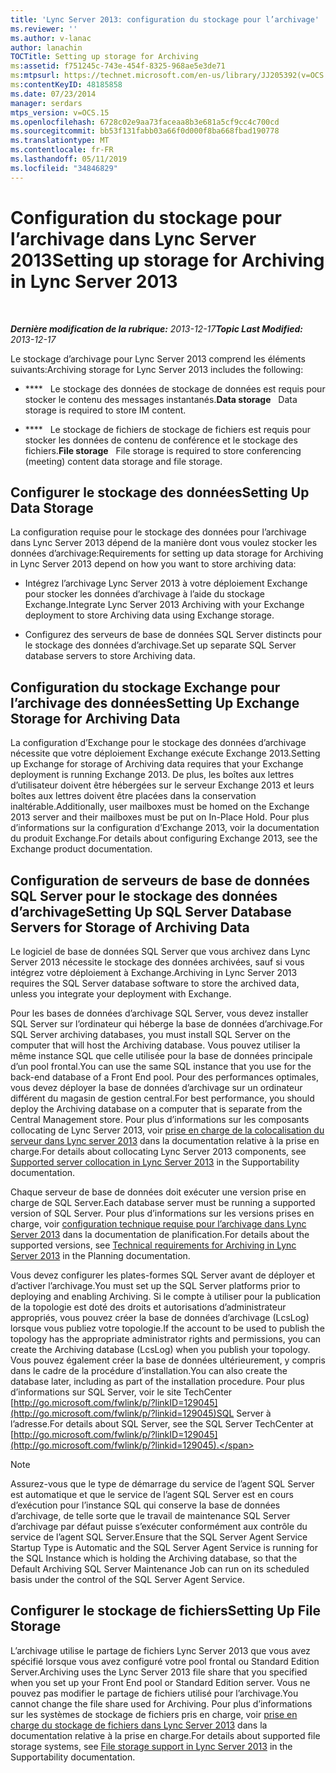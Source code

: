 ```yaml
---
title: 'Lync Server 2013: configuration du stockage pour l’archivage'
ms.reviewer: ''
ms.author: v-lanac
author: lanachin
TOCTitle: Setting up storage for Archiving
ms:assetid: f751245c-743e-454f-8325-968ae5e3de71
ms:mtpsurl: https://technet.microsoft.com/en-us/library/JJ205392(v=OCS.15)
ms:contentKeyID: 48185858
ms.date: 07/23/2014
manager: serdars
mtps_version: v=OCS.15
ms.openlocfilehash: 6728c02e9aa73faceaa8b3e681a5cf9cc4c700cd
ms.sourcegitcommit: bb53f131fabb03a66f0d000f8ba668fbad190778
ms.translationtype: MT
ms.contentlocale: fr-FR
ms.lasthandoff: 05/11/2019
ms.locfileid: "34846829"
---
```

<div data-xmlns="http://www.w3.org/1999/xhtml">

<div class="topic" data-xmlns="http://www.w3.org/1999/xhtml" data-msxsl="urn:schemas-microsoft-com:xslt" data-cs="http://msdn.microsoft.com/en-us/">

<div data-asp="http://msdn2.microsoft.com/asp">

# <a name="setting-up-storage-for-archiving-in-lync-server-2013"></a><span data-ttu-id="f6d89-102">Configuration du stockage pour l’archivage dans Lync Server 2013</span><span class="sxs-lookup"><span data-stu-id="f6d89-102">Setting up storage for Archiving in Lync Server 2013</span></span>

</div>

<div id="mainSection">

<div id="mainBody">

<span> </span>

<span data-ttu-id="f6d89-103">_**Dernière modification de la rubrique:** 2013-12-17_</span><span class="sxs-lookup"><span data-stu-id="f6d89-103">_**Topic Last Modified:** 2013-12-17_</span></span>

<span data-ttu-id="f6d89-104">Le stockage d’archivage pour Lync Server 2013 comprend les éléments suivants:</span><span class="sxs-lookup"><span data-stu-id="f6d89-104">Archiving storage for Lync Server 2013 includes the following:</span></span>

  - <span data-ttu-id="f6d89-105">\*\*\*\*   Le stockage des données de stockage de données est requis pour stocker le contenu des messages instantanés.</span><span class="sxs-lookup"><span data-stu-id="f6d89-105">**Data storage**   Data storage is required to store IM content.</span></span>

  - <span data-ttu-id="f6d89-106">\*\*\*\*   Le stockage de fichiers de stockage de fichiers est requis pour stocker les données de contenu de conférence et le stockage des fichiers.</span><span class="sxs-lookup"><span data-stu-id="f6d89-106">**File storage**   File storage is required to store conferencing (meeting) content data storage and file storage.</span></span>

<div>

## <a name="setting-up-data-storage"></a><span data-ttu-id="f6d89-107">Configurer le stockage des données</span><span class="sxs-lookup"><span data-stu-id="f6d89-107">Setting Up Data Storage</span></span>

<span data-ttu-id="f6d89-108">La configuration requise pour le stockage des données pour l’archivage dans Lync Server 2013 dépend de la manière dont vous voulez stocker les données d’archivage:</span><span class="sxs-lookup"><span data-stu-id="f6d89-108">Requirements for setting up data storage for Archiving in Lync Server 2013 depend on how you want to store archiving data:</span></span>

  - <span data-ttu-id="f6d89-109">Intégrez l’archivage Lync Server 2013 à votre déploiement Exchange pour stocker les données d’archivage à l’aide du stockage Exchange.</span><span class="sxs-lookup"><span data-stu-id="f6d89-109">Integrate Lync Server 2013 Archiving with your Exchange deployment to store Archiving data using Exchange storage.</span></span>

  - <span data-ttu-id="f6d89-110">Configurez des serveurs de base de données SQL Server distincts pour le stockage des données d’archivage.</span><span class="sxs-lookup"><span data-stu-id="f6d89-110">Set up separate SQL Server database servers to store Archiving data.</span></span>

<div>

## <a name="setting-up-exchange-storage-for-archiving-data"></a><span data-ttu-id="f6d89-111">Configuration du stockage Exchange pour l’archivage des données</span><span class="sxs-lookup"><span data-stu-id="f6d89-111">Setting Up Exchange Storage for Archiving Data</span></span>

<span data-ttu-id="f6d89-112">La configuration d’Exchange pour le stockage des données d’archivage nécessite que votre déploiement Exchange exécute Exchange 2013.</span><span class="sxs-lookup"><span data-stu-id="f6d89-112">Setting up Exchange for storage of Archiving data requires that your Exchange deployment is running Exchange 2013.</span></span> <span data-ttu-id="f6d89-113">De plus, les boîtes aux lettres d’utilisateur doivent être hébergées sur le serveur Exchange 2013 et leurs boîtes aux lettres doivent être placées dans la conservation inaltérable.</span><span class="sxs-lookup"><span data-stu-id="f6d89-113">Additionally, user mailboxes must be homed on the Exchange 2013 server and their mailboxes must be put on In-Place Hold.</span></span> <span data-ttu-id="f6d89-114">Pour plus d’informations sur la configuration d’Exchange 2013, voir la documentation du produit Exchange.</span><span class="sxs-lookup"><span data-stu-id="f6d89-114">For details about configuring Exchange 2013, see the Exchange product documentation.</span></span>

</div>

<div>

## <a name="setting-up-sql-server-database-servers-for-storage-of-archiving-data"></a><span data-ttu-id="f6d89-115">Configuration de serveurs de base de données SQL Server pour le stockage des données d’archivage</span><span class="sxs-lookup"><span data-stu-id="f6d89-115">Setting Up SQL Server Database Servers for Storage of Archiving Data</span></span>

<span data-ttu-id="f6d89-116">Le logiciel de base de données SQL Server que vous archivez dans Lync Server 2013 nécessite le stockage des données archivées, sauf si vous intégrez votre déploiement à Exchange.</span><span class="sxs-lookup"><span data-stu-id="f6d89-116">Archiving in Lync Server 2013 requires the SQL Server database software to store the archived data, unless you integrate your deployment with Exchange.</span></span>

<span data-ttu-id="f6d89-117">Pour les bases de données d’archivage SQL Server, vous devez installer SQL Server sur l’ordinateur qui héberge la base de données d’archivage.</span><span class="sxs-lookup"><span data-stu-id="f6d89-117">For SQL Server archiving databases, you must install SQL Server on the computer that will host the Archiving database.</span></span> <span data-ttu-id="f6d89-118">Vous pouvez utiliser la même instance SQL que celle utilisée pour la base de données principale d’un pool frontal.</span><span class="sxs-lookup"><span data-stu-id="f6d89-118">You can use the same SQL instance that you use for the back-end database of a Front End pool.</span></span> <span data-ttu-id="f6d89-119">Pour des performances optimales, vous devez déployer la base de données d’archivage sur un ordinateur différent du magasin de gestion central.</span><span class="sxs-lookup"><span data-stu-id="f6d89-119">For best performance, you should deploy the Archiving database on a computer that is separate from the Central Management store.</span></span> <span data-ttu-id="f6d89-120">Pour plus d’informations sur les composants collocating de Lync Server 2013, voir [prise en charge de la colocalisation du serveur dans Lync server 2013](lync-server-2013-supported-server-collocation.md) dans la documentation relative à la prise en charge.</span><span class="sxs-lookup"><span data-stu-id="f6d89-120">For details about collocating Lync Server 2013 components, see [Supported server collocation in Lync Server 2013](lync-server-2013-supported-server-collocation.md) in the Supportability documentation.</span></span>

<span data-ttu-id="f6d89-121">Chaque serveur de base de données doit exécuter une version prise en charge de SQL Server.</span><span class="sxs-lookup"><span data-stu-id="f6d89-121">Each database server must be running a supported version of SQL Server.</span></span> <span data-ttu-id="f6d89-122">Pour plus d’informations sur les versions prises en charge, voir [configuration technique requise pour l’archivage dans Lync Server 2013](lync-server-2013-technical-requirements-for-archiving.md) dans la documentation de planification.</span><span class="sxs-lookup"><span data-stu-id="f6d89-122">For details about the supported versions, see [Technical requirements for Archiving in Lync Server 2013](lync-server-2013-technical-requirements-for-archiving.md) in the Planning documentation.</span></span>

<span data-ttu-id="f6d89-123">Vous devez configurer les plates-formes SQL Server avant de déployer et d’activer l’archivage.</span><span class="sxs-lookup"><span data-stu-id="f6d89-123">You must set up the SQL Server platforms prior to deploying and enabling Archiving.</span></span> <span data-ttu-id="f6d89-124">Si le compte à utiliser pour la publication de la topologie est doté des droits et autorisations d’administrateur appropriés, vous pouvez créer la base de données d’archivage (LcsLog) lorsque vous publiez votre topologie.</span><span class="sxs-lookup"><span data-stu-id="f6d89-124">If the account to be used to publish the topology has the appropriate administrator rights and permissions, you can create the Archiving database (LcsLog) when you publish your topology.</span></span> <span data-ttu-id="f6d89-125">Vous pouvez également créer la base de données ultérieurement, y compris dans le cadre de la procédure d’installation.</span><span class="sxs-lookup"><span data-stu-id="f6d89-125">You can also create the database later, including as part of the installation procedure.</span></span> <span data-ttu-id="f6d89-126">Pour plus d’informations sur SQL Server, voir le site TechCenter [http://go.microsoft.com/fwlink/p/?linkID=129045](http://go.microsoft.com/fwlink/p/?linkid=129045)SQL Server à l’adresse.</span><span class="sxs-lookup"><span data-stu-id="f6d89-126">For details about SQL Server, see the SQL Server TechCenter at [http://go.microsoft.com/fwlink/p/?linkID=129045](http://go.microsoft.com/fwlink/p/?linkid=129045).</span></span>

<div>


> [!NOTE]  
> <span data-ttu-id="f6d89-127">Assurez-vous que le type de démarrage du service de l’agent SQL Server est automatique et que le service de l’agent SQL Server est en cours d’exécution pour l’instance SQL qui conserve la base de données d’archivage, de telle sorte que le travail de maintenance SQL Server d’archivage par défaut puisse s’exécuter conformément aux contrôle du service de l’agent SQL Server.</span><span class="sxs-lookup"><span data-stu-id="f6d89-127">Ensure that the SQL Server Agent Service Startup Type is Automatic and the SQL Server Agent Service is running for the SQL Instance which is holding the Archiving database, so that the Default Archiving SQL Server Maintenance Job can run on its scheduled basis under the control of the SQL Server Agent Service.</span></span>



</div>

</div>

</div>

<div>

## <a name="setting-up-file-storage"></a><span data-ttu-id="f6d89-128">Configurer le stockage de fichiers</span><span class="sxs-lookup"><span data-stu-id="f6d89-128">Setting Up File Storage</span></span>

<span data-ttu-id="f6d89-129">L’archivage utilise le partage de fichiers Lync Server 2013 que vous avez spécifié lorsque vous avez configuré votre pool frontal ou Standard Edition Server.</span><span class="sxs-lookup"><span data-stu-id="f6d89-129">Archiving uses the Lync Server 2013 file share that you specified when you set up your Front End pool or Standard Edition server.</span></span> <span data-ttu-id="f6d89-130">Vous ne pouvez pas modifier le partage de fichiers utilisé pour l’archivage.</span><span class="sxs-lookup"><span data-stu-id="f6d89-130">You cannot change the file share used for Archiving.</span></span> <span data-ttu-id="f6d89-131">Pour plus d’informations sur les systèmes de stockage de fichiers pris en charge, voir [prise en charge du stockage de fichiers dans Lync Server 2013](lync-server-2013-file-storage-support.md) dans la documentation relative à la prise en charge.</span><span class="sxs-lookup"><span data-stu-id="f6d89-131">For details about supported file storage systems, see [File storage support in Lync Server 2013](lync-server-2013-file-storage-support.md) in the Supportability documentation.</span></span>

</div>

</div>

<span> </span>

</div>

</div>

</div>

